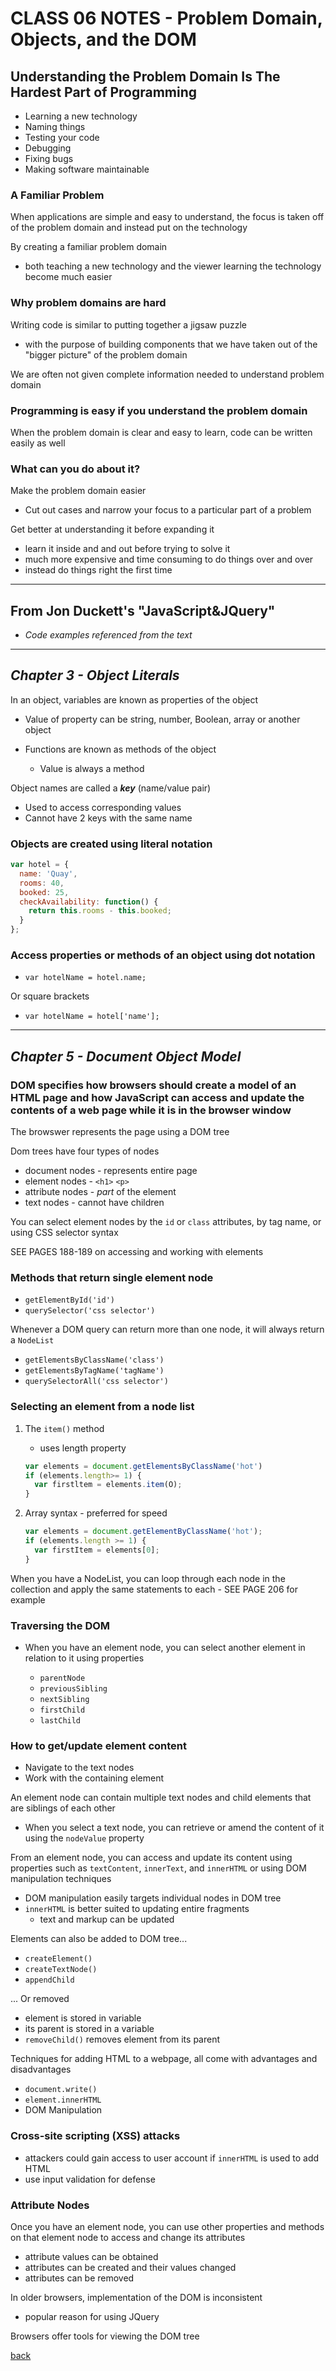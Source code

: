# CLASS 06 NOTES - Problem Domain, Objects, and the DOM

## **Understanding the Problem Domain Is The Hardest Part of Programming**

- Learning a new technology
- Naming things
- Testing your code
- Debugging
- Fixing bugs
- Making software maintainable

### A Familiar Problem

When applications are simple and easy to understand, the focus is taken off of the problem domain and instead put on the technology

By creating a familiar problem domain

- both teaching a new technology and the viewer learning the technology become much easier

### Why problem domains are hard

Writing code is similar to putting together a jigsaw puzzle

- with the purpose of building components that we have taken out of the "bigger picture" of the problem domain

We are often not given complete information needed to understand problem domain

### Programming is easy if you understand the problem domain

When the problem domain is clear and easy to learn, code can be written easily as well

### What can you do about it?

Make the problem domain easier

- Cut out cases and narrow your focus to a particular part of a problem

Get better at understanding it before expanding it
- learn it inside and and out before trying to solve it
- much more expensive and time consuming to do things over and over
- instead do things right the first time

- - -

## **From Jon Duckett's "JavaScript&JQuery"**

- *Code examples referenced from the text*

- - -

## ***Chapter 3 - Object Literals***

In an object, variables are known as properties of the object

- Value of property can be string, number, Boolean, array or another object

- Functions are known as methods of the object
  - Value is always a method

Object names are called a ***key*** (name/value pair)

- Used to access corresponding values
- Cannot have 2 keys with the same name

### Objects are created using literal notation

```js
var hotel = {
  name: 'Quay',
  rooms: 40,
  booked: 25,
  checkAvailability: function() {
    return this.rooms - this.booked;
  }
};
```

### Access properties or methods of an object using dot notation

- `var hotelName = hotel.name;`

Or square brackets

- `var hotelName = hotel['name'];`

- - -

## ***Chapter 5 - Document Object Model***

### DOM specifies how browsers should create a model of an HTML page and how JavaScript can access and update the contents of a web page while it is in the browser window

The browswer represents the page using a DOM tree

Dom trees have four types of nodes

- document nodes - represents entire page
- element nodes - `<h1>` `<p>`
- attribute nodes - *part* of the element
- text nodes - cannot have children

You can select element nodes by the `id` or `class` attributes, by tag name, or using CSS selector syntax

SEE PAGES 188-189 on accessing and working with elements

### Methods that return single element node

- `getElementById('id')`
- `querySelector('css selector')`

Whenever a DOM query can return more than one node, it will always return a `NodeList`

- `getElementsByClassName('class')`
- `getElementsByTagName('tagName')`
- `querySelectorAll('css selector')`

### Selecting an element from a node list

1. The `item()` method
    - uses length property

    ```js
    var elements = document.getElementsByClassName('hot')
    if (elements.length>= 1) {
      var firstltem = elements.item(O);
    }
    ```
2. Array syntax - preferred for speed
    ```js
    var elements = document.getElementByClassName('hot');
    if (elements.length >= 1) {
      var firstItem = elements[0];
    }
    ```

When you have a NodeList, you can loop through each node in the collection and apply the same statements to each - SEE PAGE 206 for example

### Traversing the DOM

- When you have an element node, you can select another element in relation to it using properties

  - `parentNode`
  - `previousSibling`
  - `nextSibling`
  - `firstChild`
  - `lastChild`

### How to get/update element content

- Navigate to the text nodes
- Work with the containing element

An element node can contain multiple text nodes and child elements that are siblings of each other

- When you select a text node, you can retrieve or amend the content of it using the `nodeValue` property

From an element node, you can access and update its content using properties such as `textContent`, `innerText`, and `innerHTML` or using DOM manipulation techniques

- DOM manipulation easily targets individual nodes in DOM tree
- `innerHTML` is better suited to updating entire fragments
  - text and markup can be updated
  
Elements can also be added to DOM tree...

- `createElement()`
- `createTextNode()`
- `appendChild`

... Or removed

- element is stored in variable
- its parent is stored in a variable
- `removeChild()` removes element from its parent

Techniques for adding HTML to a webpage, all come with advantages and disadvantages

- `document.write()`
- `element.innerHTML`
- DOM Manipulation

### Cross-site scripting (XSS) attacks

- attackers could gain access to user account if `innerHTML` is used to add HTML
- use input validation for defense

### Attribute Nodes

Once you have an element node, you can use other properties and methods on that element node to access and change its attributes

- attribute values can be obtained
- attributes can be created and their values changed
- attributes can be removed

In older browsers, implementation of the DOM is inconsistent

- popular reason for using JQuery

Browsers offer tools for viewing the DOM tree

[back](../README.md)
